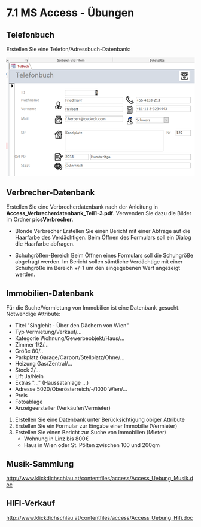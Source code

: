 # 7.1 MS Access - Übungen

## Telefonbuch

Erstellen Sie eine Telefon/Adressbuch-Datenbank:

![Telefonbuch](assets/bsp_AccessTelbuch.png) 

## Verbrecher-Datenbank

Erstellen Sie eine Verbrecherdatenbank nach der Anleitung in **Access_Verbrecherdatenbank_Teil1-3.pdf**. Verwenden Sie dazu die Bilder im Ordner **picsVerbrecher**.

- Blonde Verbrecher
  Erstellen Sie einen Bericht mit einer Abfrage auf die Haarfarbe des Verdächtigen. Beim Öffnen des Formulars soll ein Dialog die Haarfarbe abfragen.

- Schuhgrößen-Bereich
  Beim Öffnen eines Formulars soll die Schuhgröße abgefragt werden. Im Bericht sollen sämtliche Verdächtige mit einer Schuhgröße im Bereich +/-1 um den eingegebenen Wert angezeigt werden.

## Immobilien-Datenbank

Für die Suche/Vermietung von Immobilien ist eine Datenbank gesucht. Notwendige Attribute:

- Titel "Singlehit - Über den Dächern von Wien"
- Typ Vermietung/Verkauf/...
- Kategorie Wohnung/Gewerbeobjekt/Haus/...
- Zimmer 1/2/...
- Größe 80/..
- Parkplatz Garage/Carport/Stellplatz/Ohne/...
- Heizung Gas/Zentral/...
- Stock 2/...
- Lift Ja/Nein
- Extras "..." (Haussatanlage ...)
- Adresse 5020/Oberösterreich/-/1030 Wien/...
- Preis 
- Fotoablage
- Anzeigeersteller (Verkäufer/Vermieter)

1. Erstellen Sie eine Datenbank unter Berücksichtigung obiger Attribute
2. Erstellen Sie ein Formular zur Eingabe einer Immobilie (Vermieter)
3. Erstellen Sie einen Bericht zur Suche von Immobilien (Mieter)
   - Wohnung in Linz bis 800€
   - Haus in Wien oder St. Pölten zwischen 100 und 200qm

## Musik-Sammlung

http://www.klickdichschlau.at/contentfiles/access/Access_Uebung_Musik.doc

## HIFI-Verkauf

http://www.klickdichschlau.at/contentfiles/access/Access_Uebung_Hifi.doc